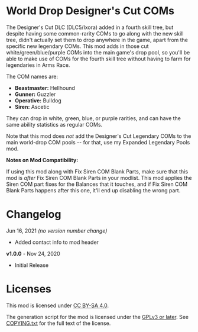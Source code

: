 World Drop Designer's Cut COMs
==============================

The Designer's Cut DLC (DLC5/Ixora) added in a fourth skill tree, but despite
having some common-rarity COMs to go along with the new skill tree, didn't
actually set them to drop anywhere in the game, apart from the specific new
legendary COMs.  This mod adds in those cut white/green/blue/purple COMs
into the main game's drop pool, so you'll be able to make use of COMs for
the fourth skill tree without having to farm for legendaries in Arms Race.

The COM names are:

* **Beastmaster:** Hellhound
* **Gunner:** Guzzler
* **Operative:** Bulldog
* **Siren:** Ascetic

They can drop in white, green, blue, or purple rarities, and can have the
same ability statistics as regular COMs.

Note that this mod does *not* add the Designer's Cut Legendary COMs to the
main world-drop COM pools -- for that, use my Expanded Legendary Pools mod.

**Notes on Mod Compatibility:**

If using this mod along with Fix Siren COM Blank Parts, make sure that this
mod is *after* Fix Siren COM Blank Parts in your modlist.  This mod applies
the Siren COM part fixes for the Balances that it touches, and if Fix Siren
COM Blank Parts happens after this one, it'll end up disabling the wrong part.

Changelog
=========

Jun 16, 2021 *(no version number change)*
 * Added contact info to mod header

**v1.0.0** - Nov 24, 2020
 * Initial Release
 
Licenses
========

This mod is licensed under [CC BY-SA 4.0](https://creativecommons.org/licenses/by-sa/4.0/).

The generation script for the mod is licensed under the
[GPLv3 or later](https://www.gnu.org/licenses/quick-guide-gplv3.html).
See [COPYING.txt](../../COPYING.txt) for the full text of the license.

